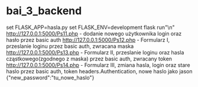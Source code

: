 # bai_3_backend
set FLASK_APP=hasla.py
set FLASK_ENV=development
flask run"\n"
http://127.0.0.1:5000/Ps11.php - dodanie nowego użytkownika login oraz hasło przez basic auth
http://127.0.0.1:5000/Ps12.php - Formularz I, przeslanie loginu przez basic auth, zwracana maska
http://127.0.0.1:5000/Ps13.php - Formularz II, przeslanie loginu oraz hasla cząstkowego(zgodnego z maska) przez basic auth, zwracany token
http://127.0.0.1:5000/Ps14.php - Formularz III, zmiana hasla, login oraz stare haslo przez basic auth, token headers.Authentication, nowe haslo jako jason {"new_password":"tu_nowe_haslo"}
